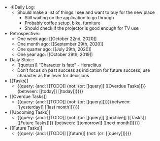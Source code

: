 - ☀️Daily Log:
    - Should make a list of things I see and want to buy for the new place
        - Still waiting on the application to go through
        - Probably coffee setup, bike, furniture
        - Should check if the projector is good enough for TV use
- Retrospective::
    - One week ago: [[October 22nd, 2020]]
    - One month ago: [[September 29th, 2020]]
    - One quarter ago: [[July 29th, 2020]]
    - One year ago: [[October 29th, 2019]]
- Daily Stoic::
    - [[quotes]] “Character is fate” - Heraclitus
    - Don’t focus on past success as indication for future success, use character as the lever for decisions
- [[Tasks]]
    - {{query: {and: [[TODO]] {not: {or: [[query]] [[Overdue Tasks]]}} {between: [[today]] [[today]]}}}}
- [[Overdue Tasks]]
    - {{query: {and: [[TODO]] {not: {or: [[query]]}}}{between: [[yesterday]] [[last month]]}}}}
- [[Upcoming Tasks]]
    - {{query: {and: [[TODO]] {not: {or: [[query]] [[archive]] [[Tasks]] [[Future Tasks]]}} {between: [[tomorrow]] [[next month]]}}}}
- [[Future Tasks]]
    - {{query: {and: [[TODO]] [[future]] {not: {or: [[query]]}}}}
